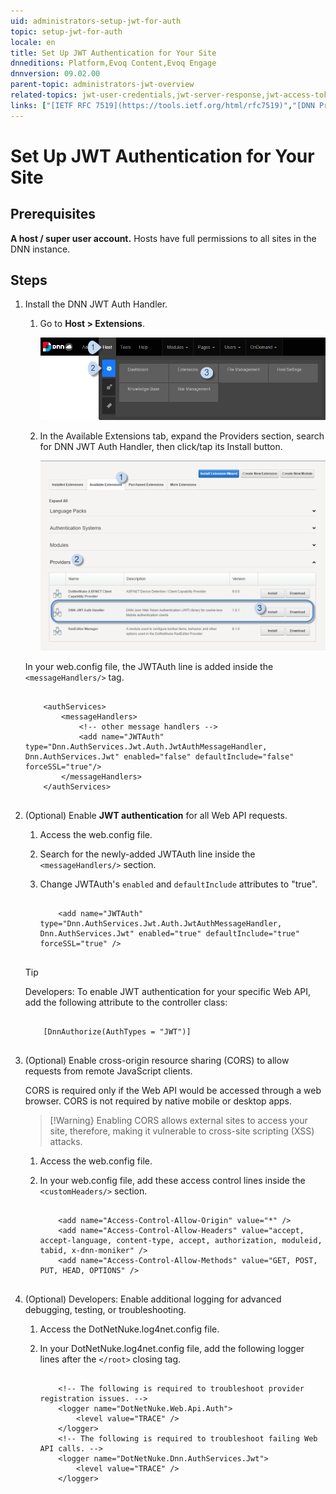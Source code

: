 ```yaml
---
uid: administrators-setup-jwt-for-auth
topic: setup-jwt-for-auth
locale: en
title: Set Up JWT Authentication for Your Site
dnneditions: Platform,Evoq Content,Evoq Engage
dnnversion: 09.02.00
parent-topic: administrators-jwt-overview
related-topics: jwt-user-credentials,jwt-server-response,jwt-access-token,jwt-page-request,jwt-auth-handler,about-jwt,jwt-user-credentials,jwt-server-response,jwt-access-token,jwt-page-request,jwt-auth-handler,access-web-config
links: ["[IETF RFC 7519](https://tools.ietf.org/html/rfc7519)","[DNN Presentation: How Evoq Helps You Build Modern Web Applications by Will Morgenweck](http://www.slideshare.net/dnnsoftware/how-evoq-helps-you-build-modern-web-applications)","[jwt.io](https://jwt.io/introduction/)"]
---
```


# Set Up JWT Authentication for Your Site

## Prerequisites

**A host / super user account.** Hosts have full permissions to all sites in the DNN instance.

## Steps

1.  Install the DNN JWT Auth Handler.
    
    1.  Go to **Host \> Extensions**.
        
          
        
        ![Host > Extensions](/images/scr-menuHostCommonExtensions.png)
        
          
        
    2.  In the Available Extensions tab, expand the Providers section, search for DNN JWT Auth Handler, then click/tap its Install button.
        
          
        
        ![Available Extensions > Providers > DNN JWT Auth Handler > Install](/images/scr-AvailableExtensionsProvidersJWT.png)
        
          
        
    
    In your web.config file, the JWTAuth line is added inside the `<messageHandlers/>` tag.
    
    ```
    
        <authServices>
            <messageHandlers>
                <!-- other message handlers -->
                <add name="JWTAuth" type="Dnn.AuthServices.Jwt.Auth.JwtAuthMessageHandler, Dnn.AuthServices.Jwt" enabled="false" defaultInclude="false" forceSSL="true"/>
            </messageHandlers>
        </authServices>
            
    ```
    
2.  (Optional) Enable **JWT authentication** for all Web API requests.
    
    1.  Access the web.config file.
    2.  Search for the newly-added JWTAuth line inside the `<messageHandlers/>` section.
    3.  Change JWTAuth's `enabled` and `defaultInclude` attributes to "true".
        
        ```
        
            <add name="JWTAuth" type="Dnn.AuthServices.Jwt.Auth.JwtAuthMessageHandler, Dnn.AuthServices.Jwt" enabled="true" defaultInclude="true" forceSSL="true" />
                                    
        ```
        
    
    > [!Tip]
    > Developers: To enable JWT authentication for your specific Web API, add the following attribute to the controller class:
    
    ```
    
        [DnnAuthorize(AuthTypes = "JWT")]
                            
    ```
    
3.  (Optional) Enable cross-origin resource sharing (CORS) to allow requests from remote JavaScript clients.
    
    CORS is required only if the Web API would be accessed through a web browser. CORS is not required by native mobile or desktop apps.
    
    > [!Warning}
    > Enabling CORS allows external sites to access your site, therefore, making it vulnerable to cross-site scripting (XSS) attacks.
    
    1.  Access the web.config file.
    2.  In your web.config file, add these access control lines inside the `<customHeaders/>` section.
        
        ```
        
            <add name="Access-Control-Allow-Origin" value="*" />
            <add name="Access-Control-Allow-Headers" value="accept, accept-language, content-type, accept, authorization, moduleid, tabid, x-dnn-moniker" />
            <add name="Access-Control-Allow-Methods" value="GET, POST, PUT, HEAD, OPTIONS" />
                                    
        ```
        
4.  (Optional) Developers: Enable additional logging for advanced debugging, testing, or troubleshooting.
    1.  Access the DotNetNuke.log4net.config file.
    2.  In your DotNetNuke.log4net.config file, add the following logger lines after the `</root>` closing tag.
        
        ```
        
            <!-- The following is required to troubleshoot provider registration issues. -->
            <logger name="DotNetNuke.Web.Api.Auth">
                <level value="TRACE" />
            </logger>
            <!-- The following is required to troubleshoot failing Web API calls. -->
            <logger name="DotNetNuke.Dnn.AuthServices.Jwt">
                <level value="TRACE" />
            </logger>
                                    
        ```